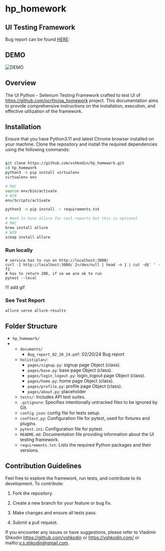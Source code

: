 # hp_homework

## UI Testing Framework

Bug report can be found [HERE](documents/Bug_report_02_20_24.pdf):

## DEMO
![DEMO](documents/2024-02-21.gif)

## Overview  

The UI Python - Selenium Testing Framework crafted to test UI of https://github.com/ocrfin/qa_homework project. This documentation aims to provide comprehensive instructions on the installation, execution, and effective utilization of the framework.  

## Installation

Ensure that you have Python3.11 and latest Chrome browser installed on your machine.
Clone the repository and install the required dependencies using the following commands:

```bash

git clone https://github.com/vshkodin/hp_homework.git
cd hp_homework
python3 -m pip install virtualenv
virtualenv env

# MAC
source env/bin/activate
# WIN
env/Scripts/activate

python3 -m pip install -r requirements.txt

# Need to have allure for cool reports but this is optional 
# MAC
brew install allure
# WIN
scoop install allure

```

### Run locally

```
# service has to run on http://localhost:3000/
curl -I http://localhost:3000/ 2>/dev/null | head -n 1 | cut -d$' ' -f2
# has to return 200, if so we are ok to run 
pytest --local

```
!!! add gif

### See Test Report
```commandline
allure serve allure-results 
```


 
## Folder Structure

- `hp_homework/`
- - `documents/`
    - `Bug_report_02_20_24.pdf`: 02/20/24 Bug report
  - `holistiplan/`:
    - `pages/signup.py`: signup page Object (class).
    - `pages/base.py`: base page Object (class).
    - `pages/login_logout.py`: login_logout page Object (class).
    - `pages/home.py`: home page Object (class).
    - `pages/profile.py`: profile page Object (class).
    - `pages/about.py`: placeholder 
  - `tests/`: Includes API test suites.
  - `.gitignore`: Specifies intentionally untracked files to be ignored by Git.
  - `config.json`: config file for tests setup.
  - `conftest.py`: Configuration file for pytest, used for fixtures and plugins.
  - `pytest.ini`: Configuration file for pytest.
  - `README.md`: Documentation file providing information about the UI testing framework.
  - `requirements.txt`: Lists the required Python packages and their versions.

  
## Contribution Guidelines 


Feel free to explore the framework, run tests, and contribute to its development. To contribute: 


1. Fork the repository. 

2. Create a new branch for your feature or bug fix. 

3. Make changes and ensure all tests pass. 

4. Submit a pull request. 

  

If you encounter any issues or have suggestions, please refer to Vladimir Shkodin https://github.com/vshkodin or https://vshkodin.com/ or mailto:v.s.shkodin@gmail.com.